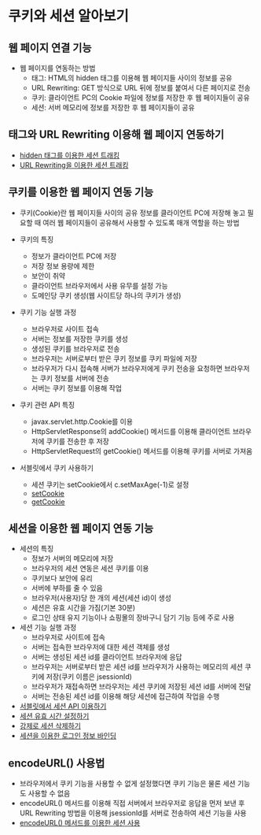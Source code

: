 # 쿠키와 세션 알아보기

## 웹 페이지 연결 기능

- 웹 페이지를 연동하는 방법
  - <hidden> 태그: HTML의 hidden 태그를 이용해 웹 페이지들 사이의 정보를 공유
  - URL Rewriting: GET 방식으로 URL 뒤에 정보를 붙여서 다른 페이지로 전송
  - 쿠키: 클라이언트 PC의 Cookie 파일에 정보를 저장한 후 웹 페이지들이 공유
  - 세션: 서버 메모리에 정보를 저장한 후 웹 페이지들이 공유

## <hidden> 태그와 URL Rewriting 이용해 웹 페이지 연동하기

- [hidden 태그를 이용한 세션 트래킹](chapter9/pro09/src/sec01/ex01/LoginServlet.java)
- [URL Rewriting을 이용한 세션 트래킹](chapter9/pro09/src/sec01/ex02/LoginServlet.java)

## 쿠키를 이용한 웹 페이지 연동 기능

- 쿠키(Cookie)란 웹 페이지들 사이의 공유 정보를 클라이언트 PC에 저장해 놓고 필요할 때 여러 웹 페이지들이 공유해서 사용할 수 있도록 매개 역할을 하는 방법
- 쿠키의 특징
  - 정보가 클라이언트 PC에 저장
  - 저장 정보 용량에 제한
  - 보안이 취약
  - 클라이언트 브라우저에서 사용 유무를 설정 가능
  - 도메인당 쿠키 생성(웹 사이트당 하나의 쿠키가 생성)
- 쿠키 기능 실행 과정
  - 브라우저로 사이트 접속
  - 서버는 정보를 저장한 쿠키를 생성
  - 생성된 쿠키를 브라우저로 전송
  - 브라우저는 서버로부터 받은 쿠키 정보를 쿠키 파일에 저장
  - 브라우저가 다시 접속해 서버가 브라우저에게 쿠키 전송을 요청하면 브라우저는 쿠키 정보를 서버에 전송
  - 서버는 쿠키 정보를 이용해 작업
- 쿠키 관련 API 특징
  - javax.servlet.http.Cookie를 이용
  - HttpServletResponse의 addCookie() 메서드를 이용해 클라이언트 브라우저에 쿠키를 전송한 후 저장
  - HttpServletRequest의 getCookie() 메서드를 이용해 쿠키를 서버로 가져옴
- 서블릿에서 쿠키 사용하기

  - 세션 쿠키는 setCookie에서 c.setMaxAge(-1)로 설정
  - [setCookie](chapter9/pro09/src/sec02/ex01/SetCookieValue.java)
  - [getCookie](chapter9/pro09/src/sec02/ex01/GetCookieValue.java)

## 세션을 이용한 웹 페이지 연동 기능

- 세션의 특징
  - 정보가 서버의 메모리에 저장
  - 브라우저의 세션 연동은 세션 쿠키를 이용
  - 쿠키보다 보안에 유리
  - 서버에 부하를 줄 수 있음
  - 브라우저(사용자)당 한 개의 세션(세션 id)이 생성
  - 세션은 유효 시간을 가짐(기본 30분)
  - 로그인 상태 유지 기능이나 쇼핑몰의 장바구니 담기 기능 등에 주로 사용
- 세션 기능 실행 과정
  - 브라우저로 사이트에 접속
  - 서버는 접속한 브라우저에 대한 세션 객체를 생성
  - 서버는 생성된 세션 id를 클라이언트 브라우저에 응답
  - 브라우저는 서버로부터 받은 세션 id를 브라우저가 사용하는 메모리의 세션 쿠키에 저장(쿠키 이름은 jsessionId)
  - 브라우저가 재접속하면 브라우저는 세션 쿠키에 저장된 세션 id를 서버에 전달
  - 서버는 전송된 세션 id를 이용해 해당 세션에 접근하여 작업을 수행
- [서블릿에서 세션 API 이용하기](chapter9/pro09/src/sec03/ex01/SessionTest.java)
- [세션 유효 시간 설정하기](chapter9/pro09/src/sec03/ex02/SessionTest2.java)
- [강제로 세션 삭제하기](chapter9/pro09/src/sec03/ex03/SessionTest3.java)
- [세션을 이용한 로그인 정보 바인딩](chapter9/pro09/src/sec03/ex04/SessionTest4.java)

## encodeURL() 사용법

- 브라우저에서 쿠키 기능을 사용할 수 없게 설정했다면 쿠키 기능은 물론 세션 기능도 사용할 수 없음
- encodeURL() 메서드를 이용해 직접 서버에서 브라우저로 응답을 먼저 보낸 후 URL Rewriting 방법을 이용해 jsessionId를 서버로 전송하여 세션 기능을 사용
- [encodeURL() 메서드를 이용한 세션 사용](chapter9/pro09/src/sec04/ex01/SessionTest5.java)
